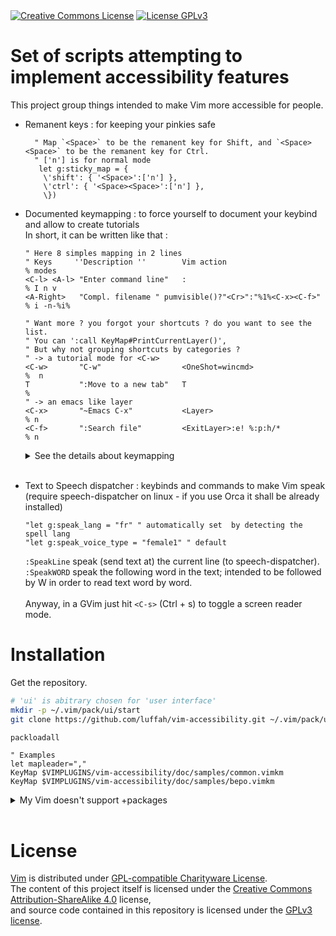 
<a rel="license" href="https://creativecommons.org/licenses/by-sa/4.0/">
<img alt="Creative Commons License" style="border-width:0" src="https://i.creativecommons.org/l/by-sa/4.0/88x31.png"></a>
<a rel="license" href="./LICENSE"><img src="https://www.gnu.org/graphics/gplv3-88x31.png" alt="License GPLv3"></a>

# Set of scripts attempting to implement accessibility features

This project group things intended to make Vim more accessible for people.
* Remanent keys : for keeping your pinkies safe<br>
  ```vim
    " Map `<Space>` to be the remanent key for Shift, and `<Space><Space>` to be the remanent key for Ctrl.
    " ['n'] is for normal mode
     let g:sticky_map = {
      \'shift': { '<Space>':['n'] },
      \'ctrl': { '<Space><Space>':['n'] },
      \})
  ```
* Documented keymapping : to force yourself to document your keybind and allow to create tutorials<br>
    In short, it can be written like that :<br>
    ```vim
    " Here 8 simples mapping in 2 lines
    " Keys     ''Description ''        Vim action                      % modes
    <C-l> <A-l> "Enter command line"   :                               % I n v
    <A-Right>   "Compl. filename " pumvisible()?"<Cr>":"%1%<C-x><C-f>" % i -n-%i%
    
    " Want more ? you forgot your shortcuts ? do you want to see the list.
    " You can ':call KeyMap#PrintCurrentLayer()',
    " But why not grouping shortcuts by categories ?
    " -> a tutorial mode for <C-w>
    <C-w>       "C-w"                  <OneShot=wincmd>                %  n
    T           ":Move to a new tab"   T                               %
    " -> an emacs like layer
    <C-x>       "~Emacs C-x"           <Layer>                         % n
    <C-f>       ":Search file"         <ExitLayer>:e! %:p:h/*          % n
    ```
    <details>
    <summary>See the details about keymapping</summary>
    Every lines above are a short format the following lines:<br>

    ```vim
    " <C-l> enter in command line mode from insert, normal, and visual mode
    " cal ..Map('Description', keys, action, modes_and_things_related_to_the_mode)
    cal KeyMap#Map('Enter command line' , ['<C-l>','<A-l>']   , ':' , ['I','n','v'])
    " I is for insert mode, to use a one-shot normal mode key. (equivalent to '<C-o>:')
    
    " <A-Right> complete filename in insert and normal mode
    " 'i' is for insert mode 
    " '-n-%i%'  is for normal mode; but force the use of <C-x><C-f> in insert mode
    "           another way to say it : '%1%<C-x><C-f>' is replaced by 'i<C-x><C-f>'
    cal KeyMap#Map('Complete filename' , '<A-Right>' , 'pumvisible()? "<Cr>":"%1%<C-x><C-f>"'   , ['i' , '-n-%i%'])
    
    " Following example is usefull for re-discovering keys
    " When you hit <C-w>, a window with 'T -> Move to a new tab' is shown
    " If you hit 'T' then ':wincmd T' is applied
    " Too, if you hit 'w' then ':wincmd w' is applied (no need to document everything)
    cal KeyMap#Map('C-w'            , '<C-w>' , "<OneShot=wincmd>"  , ['n'])
    cal KeyMap#Map(':Move to a new tab' , 'T'       , "T" , [])

    " Here a way to have a thousand of keybinds
    " It define a new keybind temporary layer,
    " '~' just say to not show the window which shows activated keybinds
    cal KeyMap#Map('~Emacs C-x'    , '<C-x>' , '<Layer>' , ['n'])
    cal KeyMap#Map(':Search file'    , '<C-f>' , '<ExitLayer>:e! %:p:h/*' , ['n'])
    ```
   </details><br>

* Text to Speech dispatcher : keybinds and commands to make Vim speak<br>
    (require speech-dispatcher on linux - if you use Orca it shall be already installed)
    ```vim
    "let g:speak_lang = "fr" " automatically set  by detecting the spell lang
    "let g:speak_voice_type = "female1" " default
    ```
    `:SpeakLine` speak (send text at) the current line (to speech-dispatcher).<br>
    `:SpeakWORD` speak the following word in the text; intended to be followed by W in order to read text word by word.<br>
    <br>
    Anyway, in a GVim just hit `<C-s>` (Ctrl + s) to toggle a screen reader mode.

# Installation
Get the repository.
```sh
# 'ui' is abitrary chosen for 'user interface'
mkdir -p ~/.vim/pack/ui/start
git clone https://github.com/luffah/vim-accessibility.git ~/.vim/pack/ui/start/accessibility
```
```vim
packloadall

" Examples
let mapleader=","
KeyMap $VIMPLUGINS/vim-accessibility/doc/samples/common.vimkm
KeyMap $VIMPLUGINS/vim-accessibility/doc/samples/bepo.vimkm
```

<details>
<summary>My Vim doesn't support +packages</summary>
If you have an old version of Vim (< 8), it is useless to create `~/.vim/pack/`. Just use the path where you install your plugins.

```vim

" let $VIMPLUGINS = <Path to directory containing your plugins>
"
" [Optional]
" This allows to access to documentation and some syntax sugar.
" Add to runtime path
set rtp+=$VIMPLUGINS/vim-accessibility
" Activate plugins
filetype indent plugin on

" [Required]
" Given plugins commands are only usable after initialization
" Sourcing the files, ensure KeyMap is known.
so $VIMPLUGINS/vim-accessibility/loader.vim
" Examples
let mapleader=","
KeyMap $VIMPLUGINS/vim-accessibility/doc/samples/common.vimkm
KeyMap $VIMPLUGINS/vim-accessibility/doc/samples/bepo.vimkm
```
</details><br>

# License
[Vim](https://www.vim.org/) is distributed under [GPL-compatible Charityware License](https://www.gnu.org/licenses/vim-license.txt).<br>
The content of this project itself is licensed under the [Creative Commons Attribution-ShareAlike 4.0](https://creativecommons.org/licenses/by-sa/4.0/) license,<br>
and source code contained in this repository is licensed under the [GPLv3 license](./LICENSE).
